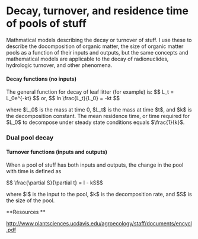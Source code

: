 # Decay, turnover, and residence time of pools of stuff

Mathmatical models describing the decay or turnover of stuff. I use
these to describe the docomposition of organic matter, the size of
organic matter pools as a function of their inputs and outputs, but the
same concepts and mathematical models are applicable to the decay of
radionuclides, hydrologic turnover, and other phenomena.

#### Decay functions (no inputs)

The general function for decay of leaf litter (for example) is: \$\$
L\_t = L\_0e\^{-kt} \$\$ or, \$\$ ln \\frac{L\_t}{L\_0} = -kt \$\$

where \$L\_0\$ is the mass at time 0, \$L\_t\$ is the mass at time
\$t\$, and \$k\$ is the decomposition constant. The mean residence time,
or time required for \$L\_0\$ to decompose under steady state conditions
equals \$\\frac{1}{k}\$.

### Dual pool decay

#### Turnover functions (inputs and outputs)

When a pool of stuff has both inputs and outputs, the change in the pool
with time is defined as

\$\$ \\frac{\\partial S}{\\partial t} = I - kS\$\$

where \$I\$ is the input to the pool, \$k\$ is the decomposition rate,
and \$S\$ is the size of the pool.

 **Resources \*\*

<http://www.plantsciences.ucdavis.edu/agroecology/staff/documents/encycl.pdf>
